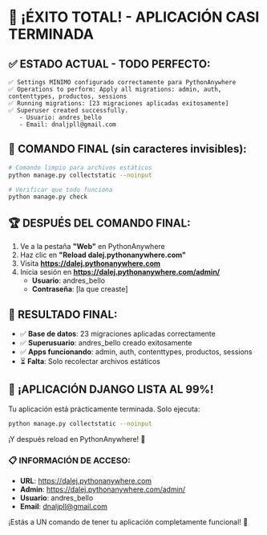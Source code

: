 # 🎉 ¡ÉXITO TOTAL! - APLICACIÓN CASI TERMINADA

## ✅ ESTADO ACTUAL - TODO PERFECTO:

```
✅ Settings MÍNIMO configurado correctamente para PythonAnywhere
✅ Operations to perform: Apply all migrations: admin, auth, contenttypes, productos, sessions
✅ Running migrations: [23 migraciones aplicadas exitosamente]
✅ Superuser created successfully.
   - Usuario: andres_bello
   - Email: dnaljpll@gmail.com
```

## 🚀 COMANDO FINAL (sin caracteres invisibles):

```bash
# Comando limpio para archivos estáticos
python manage.py collectstatic --noinput

# Verificar que todo funciona
python manage.py check
```

## 🏆 DESPUÉS DEL COMANDO FINAL:

1. Ve a la pestaña **"Web"** en PythonAnywhere
2. Haz clic en **"Reload dalej.pythonanywhere.com"**
3. Visita **https://dalej.pythonanywhere.com**
4. Inicia sesión en **https://dalej.pythonanywhere.com/admin/**
   - **Usuario**: andres_bello
   - **Contraseña**: [la que creaste]

## 🎯 RESULTADO FINAL:

- ✅ **Base de datos**: 23 migraciones aplicadas correctamente
- ✅ **Superusuario**: andres_bello creado exitosamente
- ✅ **Apps funcionando**: admin, auth, contenttypes, productos, sessions
- ⏳ **Falta**: Solo recolectar archivos estáticos

## 🎊 ¡APLICACIÓN DJANGO LISTA AL 99%!

Tu aplicación está prácticamente terminada. Solo ejecuta:
```bash
python manage.py collectstatic --noinput
```

¡Y después reload en PythonAnywhere! 🚀

### 📋 INFORMACIÓN DE ACCESO:
- **URL**: https://dalej.pythonanywhere.com
- **Admin**: https://dalej.pythonanywhere.com/admin/
- **Usuario**: andres_bello
- **Email**: dnaljpll@gmail.com

¡Estás a UN comando de tener tu aplicación completamente funcional! 🎉
